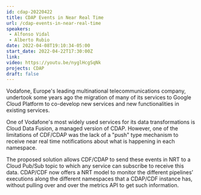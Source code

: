 ```yaml
---
id: cdap-20220422
title: CDAP Events in Near Real Time
url: /cdap-events-in-near-real-time
speakers:
 - Alfonso Vidal
 - Alberto Rubio 
date: 2022-04-08T19:10:34-05:00
start_date: 2022-04-22T17:30:00Z
link:  
video: https://youtu.be/nyglHcgSqNk
projects: CDAP 
draft: false
---
```


Vodafone, Europe's leading multinational telecommunications company, undertook some years ago the migration of many of its services to Google Cloud Platform to co-develop  new services and new functionalities in existing services.

One of Vodafone's most widely used services for its data transformations is Cloud Data Fusion, a  managed version of CDAP. However, one  of the limitations of CDF/CDAP was the lack of a "push" type mechanism to receive near real time  notifications about what is happening in each namespace. 

The proposed solution allows CDF/CDAP to send these events in NRT to a Cloud Pub/Sub topic to  which any service can subscribe to receive this data. CDAP/CDF now offers a NRT model to monitor the different pipelines’ executions along the different namespaces that a CDAP/CDF instance has, without pulling over and over the metrics  API to get such information.
